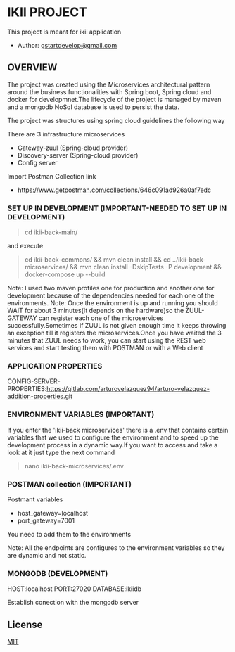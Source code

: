 
# IKII PROJECT

This project is meant for ikii application
- Author: gstartdevelop@gmail.com


## OVERVIEW

The project was created using the Microservices architectural pattern around the business functionalities  with Spring boot, Spring cloud and docker for developmnet.The lifecycle of the project is managed by maven and a mongodb NoSql database is used to persist the data.

The project was structures using spring cloud guidelines the following way

There are 3 infrastructure microservices

- Gateway-zuul (Spring-cloud provider)
- Discovery-server (Spring-cloud provider)
- Config server

Import Postman Collection link

- https://www.getpostman.com/collections/646c091ad926a0af7edc

### SET UP IN DEVELOPMENT (IMPORTANT-NEEDED TO SET UP IN DEVELOPMENT)

>cd ikii-back-main/
 
 and execute 

>cd ikii-back-commons/ && mvn clean install && cd ../ikii-back-microservices/ && mvn clean install -DskipTests -P development && docker-compose up --build

Note: I used two maven profiles one for production and another one for development because of the dependencies needed for each one of the environments.
Note: Once the environment is up and running you should WAIT for about 3 minutes(It depends on the hardware)so the ZUUL-GATEWAY can register each one of the microservices successfully.Sometimes If ZUUL is not given enough time it keeps throwing an exception till it registers the microservices.Once you have waited the 3 minutes that ZUUL needs to work, you can start using the REST web services and start testing them with POSTMAN or with a Web client

### APPLICATION PROPERTIES ###

CONFIG-SERVER-PROPERTIES:https://gitlab.com/arturovelazquez94/arturo-velazquez-addition-properties.git

### ENVIRONMENT VARIABLES (IMPORTANT)

If you enter the 'ikii-back microservices' there is a .env that contains certain variables that we used to configure the environment and to speed up the development process in a dynamic way.If you want to access and take a look at it just type the next command

>nano ikii-back-microservices/.env

### POSTMAN collection (IMPORTANT)

Postmant variables

- host_gateway=localhost
- port_gateway=7001

You need to add them to the environments 

Note: All the endpoints are configures to the environment variables so they are dynamic and not static.

### MONGODB (DEVELOPMENT)

HOST:localhost
PORT:27020
DATABASE:ikiidb

Establish conection with the mongodb server


## License
[MIT](https://choosealicense.com/licenses/mit/)
